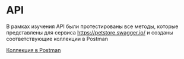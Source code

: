 # API

В рамках изучения API были протестированы все методы, которые представлены для сервиса https://petstore.swagger.io/ и созданы соответствующие коллекции в Postman  

[Коллекция в Postman](https://www.postman.com/srg-khv/workspace/test-workspace/collection/26477411-e6bf92d1-7ace-41b5-b381-4eaa8e5ec429?action=share&creator=26477411)